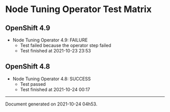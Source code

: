
Node Tuning Operator Test Matrix
================================

OpenShift 4.9
-------------


* Node Tuning Operator 4.9: FAILURE
  - Test failed because the operator step failed
  - Test finished at 2021-10-23 23:53

OpenShift 4.8
-------------


* Node Tuning Operator 4.8: SUCCESS
  - Test passed
  - Test finished at 2021-10-24 00:17


---
Document generated on 2021-10-24 04h53.
